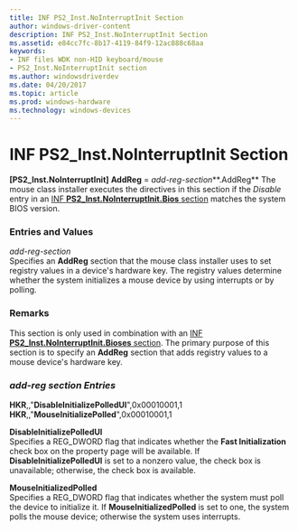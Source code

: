 ```yaml
---
title: INF PS2_Inst.NoInterruptInit Section
author: windows-driver-content
description: INF PS2_Inst.NoInterruptInit Section
ms.assetid: e84cc7fc-8b17-4119-84f9-12ac888c68aa
keywords:
- INF files WDK non-HID keyboard/mouse
- PS2_Inst.NoInterruptInit section
ms.author: windowsdriverdev
ms.date: 04/20/2017
ms.topic: article
ms.prod: windows-hardware
ms.technology: windows-devices
---
```


# INF PS2\_Inst.NoInterruptInit Section





**\[PS2\_Inst.NoInterruptInit\]**
**AddReg** = *add-reg-section***.AddReg**
The mouse class installer executes the directives in this section if the *Disable* entry in an [INF **PS2\_Inst.NoInterruptInit.Bios** section](inf-ps2-inst-nointerruptinit-bioses-section.md) matches the system BIOS version.

### Entries and Values

<a href="" id="add-reg-section"></a>*add-reg-section*  
Specifies an **AddReg** section that the mouse class installer uses to set registry values in a device's hardware key. The registry values determine whether the system initializes a mouse device by using interrupts or by polling.

### <a href="" id="comments"></a>Remarks

This section is only used in combination with an [INF **PS2\_Inst.NoInterruptInit.Bioses** section](inf-ps2-inst-nointerruptinit-bioses-section.md). The primary purpose of this section is to specify an **AddReg** section that adds registry values to a mouse device's hardware key.

### *add-reg section Entries*

**HKR**,,"**DisableInitializePolledUI**",0x00010001,1
**HKR**,,"**MouseInitializePolled**",0x00010001,1

<a href="" id="disableinitializepolledui"></a>**DisableInitializePolledUI**  
Specifies a REG\_DWORD flag that indicates whether the **Fast Initialization** check box on the property page will be available. If **DisableInitializePolledUI** is set to a nonzero value, the check box is unavailable; otherwise, the check box is available.

<a href="" id="mouseinitializedpolled"></a>**MouseInitializedPolled**  
Specifies a REG\_DWORD flag that indicates whether the system must poll the device to initialize it. If **MouseInitializedPolled** is set to one, the system polls the mouse device; otherwise the system uses interrupts.

 

 




